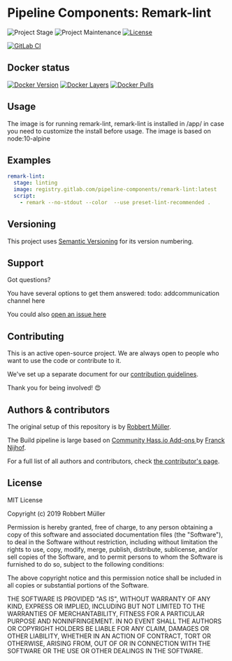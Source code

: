 # Pipeline Components: Remark-lint

![Project Stage][project-stage-shield]
![Project Maintenance][maintenance-shield]
[![License][license-shield]](LICENSE)

[![GitLab CI][gitlabci-shield]][gitlabci]

## Docker status

[![Docker Version][version-shield]][microbadger]
[![Docker Layers][layers-shield]][microbadger]
[![Docker Pulls][pulls-shield]][dockerhub]

## Usage

The image is for running remark-lint, remark-lint is installed in /app/ in case you need to customize the install before usage.
The image is based on node:10-alpine

## Examples

```yaml
remark-lint:
  stage: linting
  image: registry.gitlab.com/pipeline-components/remark-lint:latest
  script:
    - remark --no-stdout --color  --use preset-lint-recommended .
```

## Versioning

This project uses [Semantic Versioning][semver] for its version numbering.

## Support

Got questions?

You have several options to get them answered:
todo: addcommunication channel here

You could also [open an issue here][issue]

## Contributing

This is an active open-source project. We are always open to people who want to
use the code or contribute to it.

We've set up a separate document for our [contribution guidelines](CONTRIBUTING.md).

Thank you for being involved! :heart_eyes:

## Authors & contributors

The original setup of this repository is by [Robbert Müller][mjrider].

The Build pipeline is large based on [Community Hass.io Add-ons
][hassio-addons] by [Franck Nijhof][frenck].

For a full list of all authors and contributors,
check [the contributor's page][contributors].

## License

MIT License

Copyright (c) 2019 Robbert Müller

Permission is hereby granted, free of charge, to any person obtaining a copy
of this software and associated documentation files (the "Software"), to deal
in the Software without restriction, including without limitation the rights
to use, copy, modify, merge, publish, distribute, sublicense, and/or sell
copies of the Software, and to permit persons to whom the Software is
furnished to do so, subject to the following conditions:

The above copyright notice and this permission notice shall be included in all
copies or substantial portions of the Software.

THE SOFTWARE IS PROVIDED "AS IS", WITHOUT WARRANTY OF ANY KIND, EXPRESS OR
IMPLIED, INCLUDING BUT NOT LIMITED TO THE WARRANTIES OF MERCHANTABILITY,
FITNESS FOR A PARTICULAR PURPOSE AND NONINFRINGEMENT. IN NO EVENT SHALL THE
AUTHORS OR COPYRIGHT HOLDERS BE LIABLE FOR ANY CLAIM, DAMAGES OR OTHER
LIABILITY, WHETHER IN AN ACTION OF CONTRACT, TORT OR OTHERWISE, ARISING FROM,
OUT OF OR IN CONNECTION WITH THE SOFTWARE OR THE USE OR OTHER DEALINGS IN THE
SOFTWARE.

[commits]: https://gitlab.com/pipeline-components/remark-lint/commits/master
[contributors]: https://gitlab.com/pipeline-components/remark-lint/graphs/master
[dockerhub]: https://hub.docker.com/r/pipelinecomponents/remark-lint
[license-shield]: https://img.shields.io/badge/License-MIT-green.svg
[mjrider]: https://gitlab.com/mjrider
[gitlabci-shield]: https://img.shields.io/gitlab/pipeline/pipeline-components/remark-lint.svg
[gitlabci]: https://gitlab.com/pipeline-components/remark-lint/commits/master
[issue]: https://gitlab.com/pipeline-components/remark-lint/issues
[keepchangelog]: http://keepachangelog.com/en/1.0.0/
[layers-shield]: https://images.microbadger.com/badges/image/pipelinecomponents/remark-lint.svg
[maintenance-shield]: https://img.shields.io/maintenance/yes/2020.svg
[microbadger]: https://microbadger.com/images/pipelinecomponents/remark-lint
[project-stage-shield]: https://img.shields.io/badge/project%20stage-production%20ready-brightgreen.svg
[pulls-shield]: https://img.shields.io/docker/pulls/pipelinecomponents/remark-lint.svg
[releases]: https://gitlab.com/pipeline-components/remark-lint/tags
[repository]: https://gitlab.com/pipeline-components/remark-lint
[semver]: http://semver.org/spec/v2.0.0.html
[version-shield]: https://images.microbadger.com/badges/version/pipelinecomponents/remark-lint.svg

[frenck]: https://github.com/frenck
[hassio-addons]: https://github.com/hassio-addons

